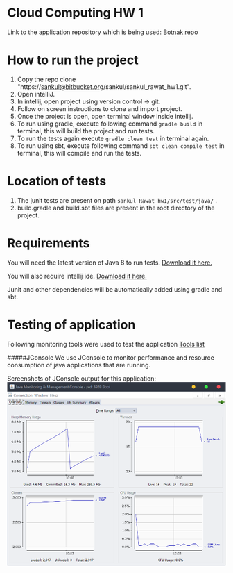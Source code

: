 Cloud Computing HW 1
======

Link to the application repository which is being used:
[Botnak repo](https://github.com/Gocnak/Botnak)

# How to run the project
1. Copy the repo clone "https://sankul@bitbucket.org/sankul/sankul_rawat_hw1.git".
2. Open intelliJ.
3. In intellij, open project using version control -> git.
4. Follow on screen instructions to clone and import project.
5. Once the project is open, open terminal window inside intellij.
6. To run using gradle, execute following command `gradle build` in terminal, this will build the project and run tests.
7. To run the tests again execute `gradle clean test` in terminal again.
8. To run using sbt, execute following command `sbt clean compile test` in terminal, this will compile and run the tests.    

# Location of tests
1. The junit tests are present on path `sankul_Rawat_hw1/src/test/java/` .
2. build.gradle and build.sbt files are present in the root directory of the project.

# Requirements
You will need the latest version of Java 8 to run tests. [Download it here.](http://www.oracle.com/technetwork/java/javase/downloads/jre8-downloads-2133155.html)

You will also require intellij ide. [Download it here.](https://www.jetbrains.com/idea/download/#section=windows)

Junit and other dependencies will be automatically added using gradle and sbt.

# Testing of application

Following monitoring tools were used to test the application [Tools list](https://docs.oracle.com/javase/8/docs/technotes/guides/troubleshoot/tooldescr025.html) 

#####JConsole
We use JConsole to monitor performance and resource consumption of java applications that are running.

Screenshots of JConsole output for this application:
![picture](screenshots/jconsole1.png)